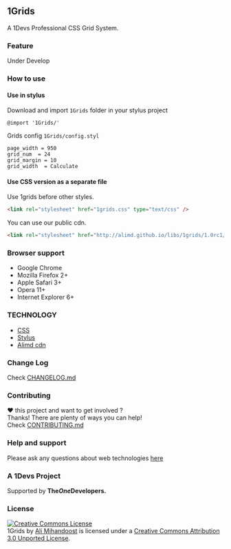 [support]: http://github.com/AliMD/1Tuts/issues "http://ali.md/ask"
[changelog]: ./CHANGELOG.md "1Grids Change log"
[contribute]: ./CONTRIBUTING.md "How to contribute"

## 1Grids
A 1Devs Professional CSS Grid System.   

### Feature
Under Develop

### How to use

#### Use in stylus
Download and import `1Grids` folder in your stylus project
```stylus
@import '1Grids/'
```

Grids config `1Grids/config.styl`
```stylus
page_width = 950
grid_num  = 24
grid_margin = 10
grid_width  = Calculate
```

#### Use CSS version as a separate file
Use 1grids before other styles.  
```html
<link rel="stylesheet" href="1grids.css" type="text/css" />
```
You can use our public cdn.  
```html
<link rel="stylesheet" href="http://alimd.github.io/libs/1grids/1.0rc1/1grids.css" type="text/css" />
```

### Browser support
* Google Chrome
* Mozilla Firefox 2+
* Apple Safari 3+
* Opera 11+  
* Internet Explorer 6+

### TECHNOLOGY
* [CSS](http://ali.md/css4)
* [Stylus](http://ali.md/stylus)
* [Alimd cdn](http://ali.md/libs)

### Change Log
Check [CHANGELOG.md][changelog]  

### Contributing
**♥** this project and want to get involved ?  
Thanks! There are plenty of ways you can help!  
Check [CONTRIBUTING.md][contribute]

### Help and support
Please ask any questions about web technologies [here][support]

### A 1Devs Project
Supported by <b>The<i>One</i>Developers.</b>

### License
<a rel="license" href="http://creativecommons.org/licenses/by/3.0/deed.en_US"><img alt="Creative Commons License" style="border-width:0" src="http://i.creativecommons.org/l/by/3.0/88x31.png" /></a><br /><span xmlns:dct="http://purl.org/dc/terms/" property="dct:title">1Grids</span> by <a xmlns:cc="http://creativecommons.org/ns#" href="http://ali.md" property="cc:attributionName" rel="cc:attributionURL">Ali Mihandoost</a> is licensed under a <a rel="license" href="http://creativecommons.org/licenses/by/3.0/deed.en_US">Creative Commons Attribution 3.0 Unported License</a>.
